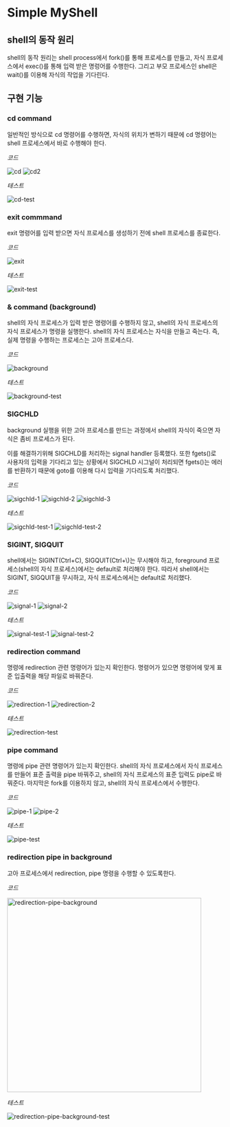 # Simple MyShell

## shell의 동작 원리

shell의 동작 원리는 shell process에서 fork()를 통해 프로세스를 만들고, 자식 프로세스에서 exec()를 통해 입력 받은 명렁어를 수행한다. 그리고 부모 프로세스인 shell은 wait()를 이용해 자식의 작업을 기다린다.

## 구현 기능

### cd command
일반적인 방식으로 cd 명령어를 수행하면, 자식의 위치가 변하기 때문에 cd 명령어는 shell 프로세스에서 바로 수행해야 한다. 

*코드*

![cd](https://user-images.githubusercontent.com/29492667/177816402-9fc3700e-9552-4942-9cc9-0fa7aaa3289d.png)
![cd2](https://user-images.githubusercontent.com/29492667/177817035-3d6726c5-9295-4be8-a600-f3174e766a87.png)

*테스트*

![cd-test](https://user-images.githubusercontent.com/29492667/177817066-09a2811e-8594-4e50-a695-4a700905f9e3.png)

### exit commmand
exit 명령어를 입력 받으면 자식 프로세스를 생성하기 전에 shell 프로세스를 종료한다.

*코드*

![exit](https://user-images.githubusercontent.com/29492667/177817806-2f1f9b21-ad94-495d-9e5a-2878b9feb026.png)

*테스트*

![exit-test](https://user-images.githubusercontent.com/29492667/177817819-57c0dfbf-8324-4e3b-b168-2c04ebbed492.png)

### & command (background)
shell의 자식 프로세스가 입력 받은 명령어를 수행하지 않고, shell의 자식 프로세스의 자식 프로세스가 명령을 실행한다.
shell의 자식 프로세스는 자식을 만들고 죽는다. 즉, 실제 명령을 수행하는 프로세스는 고아 프로세스다.

*코드*

![background](https://user-images.githubusercontent.com/29492667/177819512-d0f484a0-0726-41a3-945a-dd247b7ab2a7.png)

*테스트*

![background-test](https://user-images.githubusercontent.com/29492667/177819524-07e59191-c3d0-4c37-8893-57cc020e1449.png)

### SIGCHLD
background 실행을 위한 고아 프로세스를 만드는 과정에서 shell의 자식이 죽으면 자식은 좀비 프로세스가 된다.

이를 해결하기위해 SIGCHLD를 처리하는 signal handler 등록했다. 
또한 fgets()로 사용자의 입력을 기다리고 있는 상황에서 SIGCHLD 시그널이 처리되면 fgets()는 에러를 반환하기 때문에 goto를 이용해 다시 입력을 기다리도록 처리했다.

*코드*

![sigchld-1](https://user-images.githubusercontent.com/29492667/178111864-2ceb40ab-c4ac-42f2-83af-a9405380bf84.png)
![sigchld-2](https://user-images.githubusercontent.com/29492667/178111882-e0a2477e-fe48-4d58-9fcc-d8564609de14.png)
![sigchld-3](https://user-images.githubusercontent.com/29492667/178111887-8e1ab047-c726-451a-a7fd-b878b32eaced.png)

*테스트*

![sigchld-test-1](https://user-images.githubusercontent.com/29492667/178111923-01382632-3ca2-43e3-9186-e3783dee8d3d.png)
![sigchld-test-2](https://user-images.githubusercontent.com/29492667/178111926-8c4a8f21-fdce-4ab2-a3c0-86be923e78ba.png)

### SIGINT, SIGQUIT

shell에서는 SIGINT(Ctrl+C), SIGQUIT(Ctrl+\\)는 무시해야 하고, foreground 프로세스(shell의 자식 프로세스)에서는 default로 처리해야 한다.
따라서 shell에서는 SIGINT, SIGQUIT을 무시하고, 자식 프로세스에서는 default로 처리했다.

*코드*

![signal-1](https://user-images.githubusercontent.com/29492667/178112126-99d6d539-68f2-46ad-bc8f-adab39f315aa.png)
![signal-2](https://user-images.githubusercontent.com/29492667/178112128-6a3590fe-daf2-422f-855f-47ea8cb9bd1f.png)

*테스트*

![signal-test-1](https://user-images.githubusercontent.com/29492667/178112157-8b2f3f0a-7791-4a0b-988e-31eb9b880b9f.png)
![signal-test-2](https://user-images.githubusercontent.com/29492667/178112158-f1f0bab5-4767-4d49-abe6-ea7c649a0a90.png)

### redirection command

명령에 redirection 관련 명령어가 있는지 확인한다. 
명령어가 있으면 명령어에 맞게 표준 입출력을 해당 파일로 바꿔준다.

*코드*

![redirection-1](https://user-images.githubusercontent.com/29492667/178113135-3d21e635-4629-4117-b937-5f7480990bb5.png)
![redirection-2](https://user-images.githubusercontent.com/29492667/178113136-184ea1de-ba53-4ce2-bebd-42efbec0f4f4.png)

*테스트*

![redirection-test](https://user-images.githubusercontent.com/29492667/178113158-ca3d658f-0552-4523-b108-433bcc1259ba.png)

### pipe command

명령에 pipe 관련 명령어가 있는지 확인한다.
shell의 자식 프로세스에서 자식 프로세스를 만들어 표준 출력을 pipe 바꿔주고, shell의 자식 프로세스의 표준 입력도 pipe로 바꿔준다. 
마지막은 fork를 이용하지 않고, shell의 자식 프로세스에서 수행한다.

*코드*

![pipe-1](https://user-images.githubusercontent.com/29492667/178113644-40dfe7ca-388c-460b-938f-20d12a253d49.png)
![pipe-2](https://user-images.githubusercontent.com/29492667/178113645-c8de86e2-f115-44bc-9cdd-1b54676b10c3.png)

*테스트*

![pipe-test](https://user-images.githubusercontent.com/29492667/178113647-b6f7c640-c384-4d3d-9e15-e6ea56ce3e13.png)

### redirection pipe in background

고아 프로세스에서 redirection, pipe 명령을 수행할 수 있도록한다.

*코드*

<img width="452" alt="redirection-pipe-background" src="https://user-images.githubusercontent.com/29492667/178113785-14279708-d3a8-498d-b616-34a738ce90b1.png">

*테스트*

![redirection-pipe-background-test](https://user-images.githubusercontent.com/29492667/178113754-88ffddb9-617c-4334-9a89-9a591b250f31.png)

